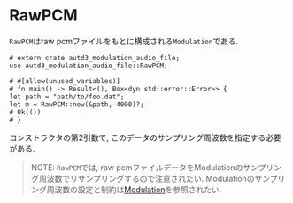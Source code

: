 # RawPCM

`RawPCM`はraw pcmファイルをもとに構成される`Modulation`である.

```rust,should_panic,edition2021
# extern crate autd3_modulation_audio_file;
use autd3_modulation_audio_file::RawPCM;

# #[allow(unused_variables)]
# fn main() -> Result<(), Box<dyn std::error::Error>> {
let path = "path/to/foo.dat";
let m = RawPCM::new(&path, 4000)?;
# Ok(())
# }
```

コンストラクタの第2引数で, このデータのサンプリング周波数を指定する必要がある.

> NOTE: `RawPCM`では, raw pcmファイルデータをModulationのサンプリング周波数でリサンプリングするので注意されたい.
> Modulationのサンプリング周波数の設定と制約は[Modulation](../modulation.md)を参照されたい.

